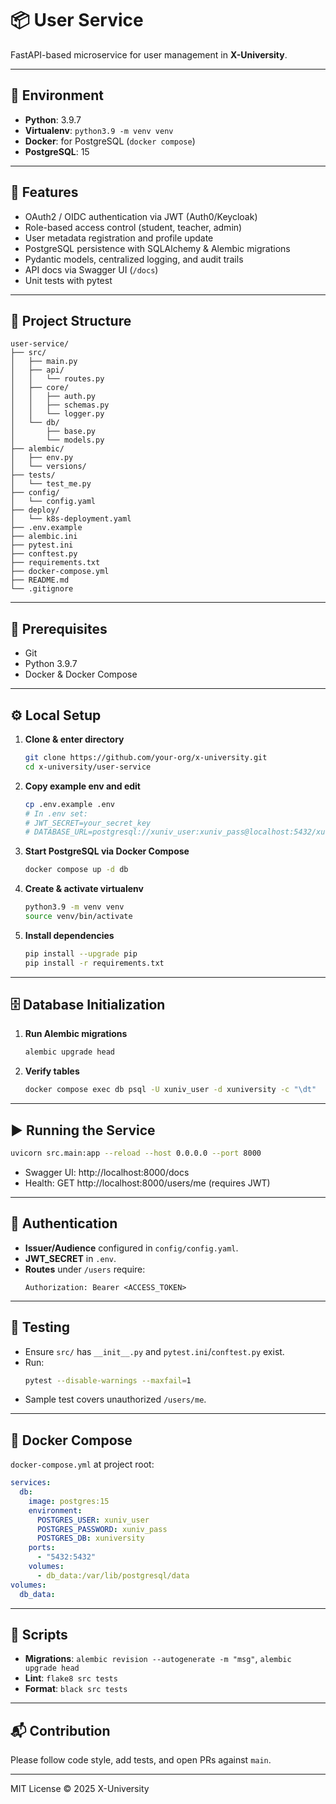 # 📦 User Service

FastAPI-based microservice for user management in **X-University**.

---

## 🐍 Environment

- **Python**: 3.9.7‍
- **Virtualenv**: `python3.9 -m venv venv`
- **Docker**: for PostgreSQL (`docker compose`)
- **PostgreSQL**: 15

---

## 🚀 Features

- OAuth2 / OIDC authentication via JWT (Auth0/Keycloak)
- Role-based access control (student, teacher, admin)
- User metadata registration and profile update
- PostgreSQL persistence with SQLAlchemy & Alembic migrations
- Pydantic models, centralized logging, and audit trails
- API docs via Swagger UI (`/docs`)
- Unit tests with pytest

---

## 📁 Project Structure

```
user-service/
├── src/
│   ├── main.py
│   ├── api/
│   │   └── routes.py
│   ├── core/
│   │   ├── auth.py
│   │   ├── schemas.py
│   │   └── logger.py
│   └── db/
│       ├── base.py
│       └── models.py
├── alembic/
│   ├── env.py
│   └── versions/
├── tests/
│   └── test_me.py
├── config/
│   └── config.yaml
├── deploy/
│   └── k8s-deployment.yaml
├── .env.example
├── alembic.ini
├── pytest.ini
├── conftest.py
├── requirements.txt
├── docker-compose.yml
├── README.md
└── .gitignore
```

---

## 🔧 Prerequisites

- Git
- Python 3.9.7
- Docker & Docker Compose

---

## ⚙️ Local Setup

1. **Clone & enter directory**  
   ```bash
   git clone https://github.com/your-org/x-university.git
   cd x-university/user-service
   ```

2. **Copy example env and edit**  
   ```bash
   cp .env.example .env
   # In .env set:
   # JWT_SECRET=your_secret_key
   # DATABASE_URL=postgresql://xuniv_user:xuniv_pass@localhost:5432/xuniversity
   ```

3. **Start PostgreSQL via Docker Compose**  
   ```bash
   docker compose up -d db
   ```

4. **Create & activate virtualenv**  
   ```bash
   python3.9 -m venv venv
   source venv/bin/activate
   ```

5. **Install dependencies**  
   ```bash
   pip install --upgrade pip
   pip install -r requirements.txt
   ```

---

## 🗄️ Database Initialization

1. **Run Alembic migrations**  
   ```bash
   alembic upgrade head
   ```
2. **Verify tables**  
   ```bash
   docker compose exec db psql -U xuniv_user -d xuniversity -c "\dt"
   ```

---

## ▶️ Running the Service

```bash
uvicorn src.main:app --reload --host 0.0.0.0 --port 8000
```

- Swagger UI: http://localhost:8000/docs
- Health: GET http://localhost:8000/users/me (requires JWT)

---

## 🔐 Authentication

- **Issuer/Audience** configured in `config/config.yaml`.
- **JWT_SECRET** in `.env`.
- **Routes** under `/users` require:
  ```
  Authorization: Bearer <ACCESS_TOKEN>
  ```

---

## 🧪 Testing

- Ensure `src/` has `__init__.py` and `pytest.ini`/`conftest.py` exist.
- Run:
  ```bash
  pytest --disable-warnings --maxfail=1
  ```
- Sample test covers unauthorized `/users/me`.

---

## 🐳 Docker Compose

`docker-compose.yml` at project root:

```yaml
services:
  db:
    image: postgres:15
    environment:
      POSTGRES_USER: xuniv_user
      POSTGRES_PASSWORD: xuniv_pass
      POSTGRES_DB: xuniversity
    ports:
      - "5432:5432"
    volumes:
      - db_data:/var/lib/postgresql/data
volumes:
  db_data:
```

---

## 📝 Scripts

- **Migrations**: `alembic revision --autogenerate -m "msg"`, `alembic upgrade head`
- **Lint**: `flake8 src tests`
- **Format**: `black src tests`

---

## 📬 Contribution

Please follow code style, add tests, and open PRs against `main`.

---

MIT License © 2025 X-University
